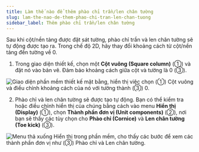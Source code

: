 ```yaml
---
title: Làm thế nào để thêm phào chỉ trần/len chân tường
slug: lam-the-nao-de-them-phao-chi-tran-len-chan-tuong
sidebar_label: Thêm phào chỉ trần/len chân tường
---
```


Sau khi cột/nền tảng được đặt sát tường, phào chỉ trần và len chân tường sẽ tự động được tạo ra. Trong chế độ 2D, hãy thay đổi khoảng cách từ cột/nền tảng đến tường về 0.

1. Trong giao diện thiết kế, chọn một **Cột vuông (Square column)** (①) và đặt nó vào bản vẽ. Đảm bảo khoảng cách giữa cột và tường là 0 (③).

![Giao diện phần mềm thiết kế mặt bằng, hiển thị việc chọn (①) Cột vuông và điều chỉnh khoảng cách của nó với tường thành (③) 0.](https://storage.googleapis.com/jegavn_kb/images/c6cec719-0de3-4c79-a5ec-5473019397a9.png)

2. Phào chỉ và len chân tường sẽ được tạo tự động. Bạn có thể kiểm tra hoặc điều chỉnh hiển thị của chúng bằng cách vào menu **Hiển thị (Display)** (①), chọn **Thành phần đơn vị (Unit components)** (②), nơi bạn sẽ thấy các tùy chọn cho **Phào chỉ (Cornice)** và **Len chân tường (Toe kick)** (③).

![Menu thả xuống Hiển thị trong phần mềm, cho thấy các bước để xem các thành phần đơn vị như (③) Phào chỉ và Len chân tường.](https://storage.googleapis.com/jegavn_kb/images/6f02802c-743e-4ed4-af0f-82442731c815.png)